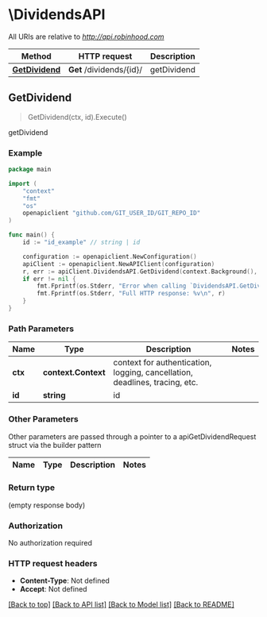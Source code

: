 # \DividendsAPI

All URIs are relative to *http://api.robinhood.com*

Method | HTTP request | Description
------------- | ------------- | -------------
[**GetDividend**](DividendsAPI.md#GetDividend) | **Get** /dividends/{id}/ | getDividend



## GetDividend

> GetDividend(ctx, id).Execute()

getDividend

### Example

```go
package main

import (
    "context"
    "fmt"
    "os"
    openapiclient "github.com/GIT_USER_ID/GIT_REPO_ID"
)

func main() {
    id := "id_example" // string | id

    configuration := openapiclient.NewConfiguration()
    apiClient := openapiclient.NewAPIClient(configuration)
    r, err := apiClient.DividendsAPI.GetDividend(context.Background(), id).Execute()
    if err != nil {
        fmt.Fprintf(os.Stderr, "Error when calling `DividendsAPI.GetDividend``: %v\n", err)
        fmt.Fprintf(os.Stderr, "Full HTTP response: %v\n", r)
    }
}
```

### Path Parameters


Name | Type | Description  | Notes
------------- | ------------- | ------------- | -------------
**ctx** | **context.Context** | context for authentication, logging, cancellation, deadlines, tracing, etc.
**id** | **string** | id | 

### Other Parameters

Other parameters are passed through a pointer to a apiGetDividendRequest struct via the builder pattern


Name | Type | Description  | Notes
------------- | ------------- | ------------- | -------------


### Return type

 (empty response body)

### Authorization

No authorization required

### HTTP request headers

- **Content-Type**: Not defined
- **Accept**: Not defined

[[Back to top]](#) [[Back to API list]](../README.md#documentation-for-api-endpoints)
[[Back to Model list]](../README.md#documentation-for-models)
[[Back to README]](../README.md)

